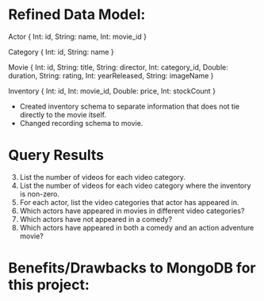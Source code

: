 # Refined Data Model:
Actor
{
	Int: id,
	String: name,
	Int: movie_id
}

Category
{
	Int: id,
	String: name
}

Movie 
{
	Int: id,
	String: title,
	String: director,
	Int: category_id,
	Double: duration,
	String: rating,
	Int: yearReleased,
	String: imageName
}

Inventory
{
	Int: id,
	Int: movie_id,
	Double: price,
	Int: stockCount
}

* Created inventory schema to separate information that does not tie directly to the movie itself.
* Changed recording schema to movie.

# Query Results
3. List the number of videos for each video category. 
4. List the number of videos for each video category where the inventory is non-zero. 
5. For each actor, list the video categories that actor has appeared in. 
6. Which actors have appeared in movies in different video categories? 
7. Which actors have not appeared in a comedy? 
8. Which actors have appeared in both a comedy and an action adventure movie?

# Benefits/Drawbacks to MongoDB for this project:

